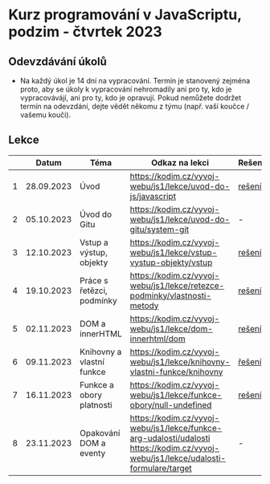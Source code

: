 # Kurz programování v JavaScriptu, podzim - čtvrtek 2023

## Odevzdávání úkolů

* Na každý úkol je 14 dní na vypracování. Termín je stanovený zejména proto, aby se úkoly k vypracování nehromadily ani pro ty, kdo je vypracovávájí, ani pro ty, kdo je opravují. Pokud nemůžete dodržet termín na odevzdání, dejte vědět někomu z týmu (např. vaší koučce / vašemu kouči).


## Lekce

|    | Datum     | Téma             | Odkaz na lekci                                                           | Rešení        | Podklady
| -- | --------- | ---------------- | ------------------------------------------------------------------------ | ------------- | -------------
| 1  | 28.09.2023 | Úvod | https://kodim.cz/vyvoj-webu/js1/lekce/uvod-do-js/javascript | [rešení](./reseni/lekce-01.md) | -
| 2  | 05.10.2023 | Úvod do Gitu | https://kodim.cz/vyvoj-webu/js1/lekce/uvod-do-gitu/system-git | - | -
| 3  | 12.10.2023 | Vstup a výstup, objekty | https://kodim.cz/vyvoj-webu/js1/lekce/vstup-vystup-objekty/vstup | [rešení](./reseni/lekce-03.md) | -
| 4  | 19.10.2023 | Práce s řetězci, podmínky | https://kodim.cz/vyvoj-webu/js1/lekce/retezce-podminky/vlastnosti-metody | [rešení](./reseni/lekce-04.md) | -
| 5  | 02.11.2023 | DOM a innerHTML | https://kodim.cz/vyvoj-webu/js1/lekce/dom-innerhtml/dom | [rešení](./reseni/lekce-05.md) | -
| 6  | 09.11.2023 |  Knihovny a vlastní funkce | https://kodim.cz/vyvoj-webu/js1/lekce/knihovny-vlastni-funkce/knihovny | [řešení](./reseni/lekce-06.md) | - 
| 7  | 16.11.2023 |  Funkce a obory platnosti | https://kodim.cz/vyvoj-webu/js1/lekce/funkce-obory/null-undefined | [rešení](./reseni/lekce-07.md) | -
| 8  | 23.11.2023 |  Opakování DOM a eventy | https://kodim.cz/vyvoj-webu/js1/lekce/funkce-arg-udalosti/udalosti https://kodim.cz/vyvoj-webu/js1/lekce/udalosti-formulare/target | - | [zde](https://github.com/aellopos/javascript-1-lekce-8)

